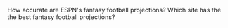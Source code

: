 How accurate are ESPN's fantasy football projections?
Which site has the the best fantasy football projections?
